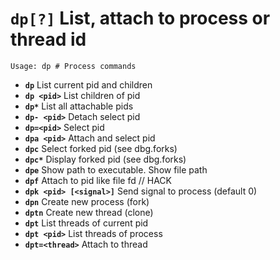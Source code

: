 <!-- TITLE: dp -->

#  **`dp[?]`** List, attach to process or thread id


```text
Usage: dp # Process commands
```


- **`dp`** List current pid and children
- **`dp <pid>`** List children of pid
- **`dp*`** List all attachable pids
- **`dp- <pid>`** Detach select pid
- **`dp=<pid>`** Select pid
- **`dpa <pid>`** Attach and select pid
- **`dpc`** Select forked pid (see dbg.forks)
- **`dpc*`** Display forked pid (see dbg.forks)
- **`dpe`** Show path to executable. Show file path
- **`dpf`** Attach to pid like file fd // HACK
- **`dpk <pid> [<signal>]`** Send signal to process (default 0)
- **`dpn`** Create new process (fork)
- **`dptn`** Create new thread (clone)
- **`dpt`** List threads of current pid
- **`dpt <pid>`** List threads of process
- **`dpt=<thread>`** Attach to thread

<p hidden>dp dp* dp- dp= dpa dpc dpc* dpe dpf dpk dpn dptn dpt dpt=</p>